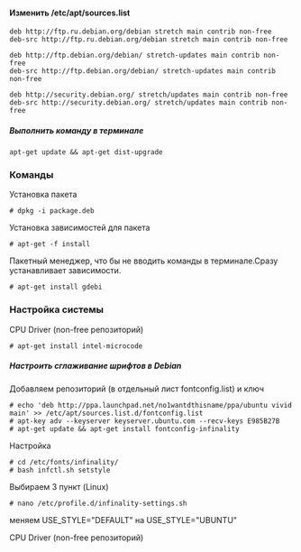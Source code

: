 #### Изменить /etc/apt/sources.list

```
deb http://ftp.ru.debian.org/debian stretch main contrib non-free
deb-src http://ftp.ru.debian.org/debian stretch main contrib non-free

deb http://ftp.debian.org/debian/ stretch-updates main contrib non-free
deb-src http://ftp.debian.org/debian/ stretch-updates main contrib non-free

deb http://security.debian.org/ stretch/updates main contrib non-free
deb-src http://security.debian.org/ stretch/updates main contrib non-free
```

##### Выполнить команду в терминале
```
apt-get update && apt-get dist-upgrade
```

### Команды

Установка пакета

```
# dpkg -i package.deb
```

Установка зависимостей для пакета

```
# apt-get -f install
```

Пакетный менеджер, что бы не вводить команды в терминале.Сразу устанавливает зависимости.

```
# apt-get install gdebi
```

### Настройка системы

CPU Driver (non-free репозиторий)

```
# apt-get install intel-microcode
```

##### Настроить сглаживание шрифтов в Debian

Добавляем репозиторий (в отдельный лист fontconfig.list) и ключ

```
# echo 'deb http://ppa.launchpad.net/no1wantdthisname/ppa/ubuntu vivid main' >> /etc/apt/sources.list.d/fontconfig.list
# apt-key adv --keyserver keyserver.ubuntu.com --recv-keys E985B27B
# apt-get update && apt-get install fontconfig-infinality
```
Настройка

```
# cd /etc/fonts/infinality/
# bash infctl.sh setstyle
```
Выбираем 3 пункт (Linux)

```
# nano /etc/profile.d/infinality-settings.sh
```
меняем USE_STYLE="DEFAULT" на USE_STYLE="UBUNTU"

CPU Driver (non-free репозиторий)

```

```

